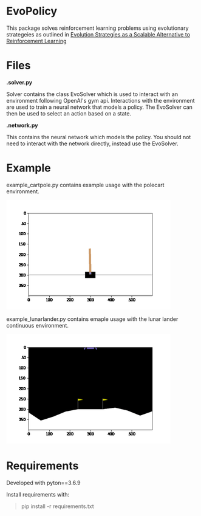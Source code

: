 # EvoPolicy

This package solves reinforcement learning problems using evolutionary strategeies as outlined in [Evolution Strategies as a Scalable Alternative to Reinforcement Learning](https://arxiv.org/abs/1703.03864)

# Files

**.solver.py**

Solver contains the class EvoSolver which is used to interact with an environment following OpenAI's gym api. Interactions with the environment are used to train a neural network that models a policy. The EvoSolver can then be used to select an action based on a state.

**.network.py**

This contains the neural network which models the policy. You should not need to interact with the network directly, instead use the EvoSolver.

# Example

example_cartpole.py contains example usage with the polecart environment.

![](gifs/cartpole.gif)

example_lunarlander.py contains emaple usage with the lunar lander continuous environment.

![](gifs/lunarlander.gif)

# Requirements

Developed with pyton==3.6.9

Install requirements with:
> pip install -r requirements.txt